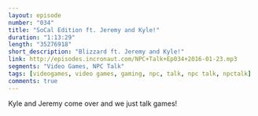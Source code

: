 ```yaml
---
layout: episode
number: "034"
title: "SoCal Edition ft. Jeremy and Kyle!"
duration: "1:13:29"
length: "35276918"
short_description: "Blizzard ft. Jeremy and Kyle!"
link: http://episodes.incronaut.com/NPC+Talk+Ep034+2016-01-23.mp3
segments: "Video Games, NPC Talk"
tags: [videogames, video games, gaming, npc, talk, npc talk, npctalk]
comments: true
---
```


Kyle and Jeremy come over and we just talk games!

